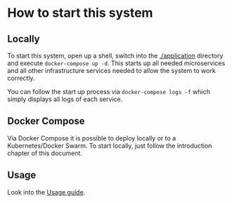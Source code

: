 # How to start this system

## Locally

To start this system, open up a shell, switch into the [./application](./application) directory and execute `docker-compose up -d`.
This starts up all needed microservices and all other infrastructure services needed to allow the system to work correctly.

You can follow the start up process via `docker-compose logs -f` which simply displays all logs of each service.

## Docker Compose

Via Docker Compose it is possible to deploy locally or to a Kubernetes/Docker Swarm.
To start locally, just follow the introduction chapter of this document.

## Usage

Look into the [Usage guide](./how-to-start.md).

